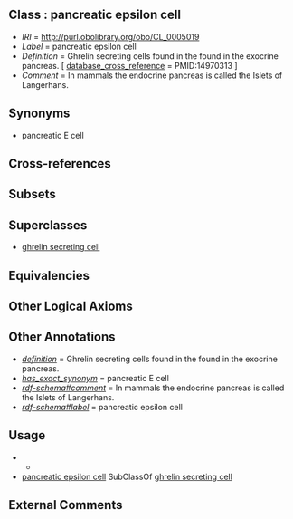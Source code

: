 
## Class : pancreatic epsilon cell

 * *IRI* = http://purl.obolibrary.org/obo/CL_0005019
 * *Label* = pancreatic epsilon cell
 * *Definition* = Ghrelin secreting cells found in the found in the exocrine pancreas. [ [database_cross_reference](../../ef/oboInOwl#hasDbXref.md) = PMID:14970313 ]
 * *Comment* = In mammals the endocrine pancreas is called the Islets of Langerhans.

## Synonyms

 * pancreatic E cell

## Cross-references


## Subsets


## Superclasses

 * [ghrelin secreting cell](../../CL/18/CL_0005018.md)

## Equivalencies


## Other Logical Axioms


## Other Annotations

 * *[definition](../../IAO/15/IAO_0000115.md)* = Ghrelin secreting cells found in the found in the exocrine pancreas.
 * *[has_exact_synonym](../../ym/oboInOwl#hasExactSynonym.md)* = pancreatic E cell
 * *[rdf-schema#comment](../../nt/rdf-schema#comment.md)* = In mammals the endocrine pancreas is called the Islets of Langerhans.
 * *[rdf-schema#label](../../el/rdf-schema#label.md)* = pancreatic epsilon cell

## Usage

 * -
 * [pancreatic epsilon cell](../../CL/19/CL_0005019.md) SubClassOf [ghrelin secreting cell](../../CL/18/CL_0005018.md)

## External Comments

